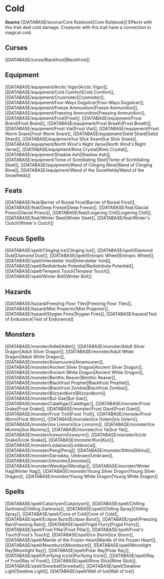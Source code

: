 ﻿---
id: '27'
name: Cold
rarity: Common
rus_type_level: null
source: '[[DATABASE/source/Core Rulebook|Core Rulebook]]'
trait:
- Cold
type: Trait

---
# Cold

**Source** [[DATABASE/source/Core Rulebook|Core Rulebook]] 
Effects with this trait deal cold damage. Creatures with this trait have a connection to magical cold.

## Curses

[[DATABASE/curse/Blackfrost|Blackfrost]]

## Equipment

[[DATABASE/equipment/Arctic Vigor|Arctic Vigor]], [[DATABASE/equipment/Cold Comfort|Cold Comfort]], [[DATABASE/equipment/Cryomister|Cryomister]], [[DATABASE/equipment/Four-Ways Dogslicer|Four-Ways Dogslicer]], [[DATABASE/equipment/Freeze Ammunition|Freeze Ammunition]], [[DATABASE/equipment/Freezing Ammunition|Freezing Ammunition]], [[DATABASE/equipment/Frost|Frost]], [[DATABASE/equipment/Frost Brand|Frost Brand]], [[DATABASE/equipment/Frost Breath|Frost Breath]], [[DATABASE/equipment/Frost Vial|Frost Vial]], [[DATABASE/equipment/Frost Worm Snare|Frost Worm Snare]], [[DATABASE/equipment/Gelid Shard|Gelid Shard]], [[DATABASE/equipment/Ice Slick Snare|Ice Slick Snare]], [[DATABASE/equipment/North Wind's Night Verse|North Wind's Night Verse]], [[DATABASE/equipment/Rime Crystal|Rime Crystal]], [[DATABASE/equipment/Shadow Ash|Shadow Ash]], [[DATABASE/equipment/Tome of Scintillating Sleet|Tome of Scintillating Sleet]], [[DATABASE/equipment/Wand of Clinging Rime|Wand of Clinging Rime]], [[DATABASE/equipment/Wand of the Snowfields|Wand of the Snowfields]]

## Feats

[[DATABASE/feat/Barrier of Boreal Frost|Barrier of Boreal Frost]], [[DATABASE/feat/Deep Freeze|Deep Freeze]], [[DATABASE/feat/Glacial Prison|Glacial Prison]], [[DATABASE/feat/Lingering Chill|Lingering Chill]], [[DATABASE/feat/Winter Sleet|Winter Sleet]], [[DATABASE/feat/Winter's Clutch|Winter's Clutch]]

## Focus Spells

[[DATABASE/spell/Clinging Ice|Clinging Ice]], [[DATABASE/spell/Diamond Dust|Diamond Dust]], [[DATABASE/spell/Entropic Wheel|Entropic Wheel]], [[DATABASE/spell/Interstellar Void|Interstellar Void]], [[DATABASE/spell/Redistribute Potential|Redistribute Potential]], [[DATABASE/spell/Tempest Touch|Tempest Touch]], [[DATABASE/spell/Winter Bolt|Winter Bolt]]

## Hazards

[[DATABASE/hazard/Freezing Floor Tiles|Freezing Floor Tiles]], [[DATABASE/hazard/Mist Projector|Mist Projector]], [[DATABASE/hazard/Stygian Fires|Stygian Fires]], [[DATABASE/hazard/Test of Endurance|Test of Endurance]]

## Monsters

[[DATABASE/monster/Adlet|Adlet]], [[DATABASE/monster/Adult Silver Dragon|Adult Silver Dragon]], [[DATABASE/monster/Adult White Dragon|Adult White Dragon]], [[DATABASE/monster/Ainamuuren|Ainamuuren]], [[DATABASE/monster/Ancient Silver Dragon|Ancient Silver Dragon]], [[DATABASE/monster/Ancient White Dragon|Ancient White Dragon]], [[DATABASE/monster/Benthic Reaver|Benthic Reaver]], [[DATABASE/monster/Blackfrost Prophet|Blackfrost Prophet]], [[DATABASE/monster/Blackfrost Zombie|Blackfrost Zombie]], [[DATABASE/monster/Blizzardborn|Blizzardborn]], [[DATABASE/monster/Bul-Gae|Bul-Gae]], [[DATABASE/monster/Calathgar|Calathgar]], [[DATABASE/monster/Frost Drake|Frost Drake]], [[DATABASE/monster/Frost Giant|Frost Giant]], [[DATABASE/monster/Frost Troll|Frost Troll]], [[DATABASE/monster/Frost Worm|Frost Worm]], [[DATABASE/monster/Ice Golem|Ice Golem]], [[DATABASE/monster/Ice Linnorm|Ice Linnorm]], [[DATABASE/monster/Ice Mummy|Ice Mummy]], [[DATABASE/monster/Ice Yai|Ice Yai]], [[DATABASE/monster/Icewyrm|Icewyrm]], [[DATABASE/monster/Icicle Snake|Icicle Snake]], [[DATABASE/monster/Kun|Kun]], [[DATABASE/monster/Ledalusca|Ledalusca]], [[DATABASE/monster/Peng|Peng]], [[DATABASE/monster/Sthira|Sthira]], [[DATABASE/monster/Darvakka, Umbraex|Umbraex]], [[DATABASE/monster/Umonlee|Umonlee]], [[DATABASE/monster/Wendigo|Wendigo]], [[DATABASE/monster/Winter Hag|Winter Hag]], [[DATABASE/monster/Young Silver Dragon|Young Silver Dragon]], [[DATABASE/monster/Young White Dragon|Young White Dragon]]

## Spells

[[DATABASE/spell/Cataclysm|Cataclysm]], [[DATABASE/spell/Chilling Darkness|Chilling Darkness]], [[DATABASE/spell/Chilling Spray|Chilling Spray]], [[DATABASE/spell/Cone of Cold|Cone of Cold]], [[DATABASE/spell/Eclipse Burst|Eclipse Burst]], [[DATABASE/spell/Freezing Rain|Freezing Rain]], [[DATABASE/spell/Frigid Flurry|Frigid Flurry]], [[DATABASE/spell/Frost Pillar|Frost Pillar]], [[DATABASE/spell/Frost's Touch|Frost's Touch]], [[DATABASE/spell/Ice Storm|Ice Storm]], [[DATABASE/spell/Mantle of the Frozen Heart|Mantle of the Frozen Heart]], [[DATABASE/spell/Moonburst|Moonburst]], [[DATABASE/spell/Moonlight Ray|Moonlight Ray]], [[DATABASE/spell/Polar Ray|Polar Ray]], [[DATABASE/spell/Purifying Icicle|Purifying Icicle]], [[DATABASE/spell/Ray of Frost|Ray of Frost]], [[DATABASE/spell/Rime Slick|Rime Slick]], [[DATABASE/spell/Snowball|Snowball]], [[DATABASE/spell/Swallow Light|Swallow Light]], [[DATABASE/spell/Wall of Ice|Wall of Ice]]